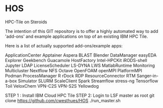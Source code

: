 # HOS
HPC-Tile on Steroids

The intention of this GIT repository is to offer a highly automated way to
add 'add-ons' and example applications on top of an existing IBM HPC Tile.

Here is a list of actually supported add-ons/example apps:

ApplicationCenter
Apptainer
Aspera
BLAST
Blender
DataManager
easyEDA
Explorer
Geekbench
Guacamole
HostFactory
Intel-HPCKit
iRODS-shell
Jupyter
LDAP
LicenseScheduler
LS-DYNA
LWS
MatlabRuntime
Monitoring
Multicluster
Nextflow
NFS
Octave
OpenFOAM
openMPI
PlatformMPI
Podman
ProcessManager
R
rDock
RDP
ResourceConnector
RTM
Sanger-in-a-box
Simulator
SLURM
ScaleClient
Spark
Streamflow
stress-ng
Tensorflow
Toil
VeloxChem
VPN-C2S
VPN-S2S
Yellowdog



STEP 1 : Install IBM Cloud HPC Tile
STEP 2: Login to LSF master as root
        git clone https://github.com/cwesthues/HOS
        ./run_master.sh


